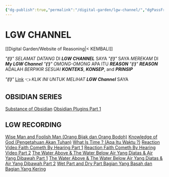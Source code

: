 ```yaml
---
{"dg-publish":true,"permalink":"/digital-garden/lgw-channel/","dgPassFrontmatter":true}
---
```



# LGW CHANNEL

[[Digital Garden/Website of Reasoning\|< KEMBALI]]

*"**(**!**)**"*    *SELAMAT DATANG* DI ***LGW CHANNEL*** SAYA
*"**(**!**)**"*    SAYA *MEREKAM* DI ***My LGW Channel***
*"**(**!**)**"*    *OMONG-OMONG* APA ITU ***REASON*** 
*"**(**!**)**"*    ***REASON*** ADALAH *BERPIKIR SESUAI* ***KONTEKS***, ***KONSEP***, and ***PRINSIP***

*"**(**!**)**"*    [Link](https://www.youtube.com/channel/UCfAALBkVIP7zhEedXTYATMQ) 👈 *KLIK INI UNTUK MELIHAT* ***LGW Channel*** SAYA

## OBSIDIAN SERIES
[Substance of Obsidian](https://www.youtube.com/watch?v=dyRTe3H5p3U)
[Obsidian Plugins Part 1](https://www.youtube.com/watch?v=qnJZ5x6oGgI)

## LGW RECORDING
[Wise Man and Foolish Man (Orang Bijak dan Orang Bodoh)](https://www.youtube.com/watch?v=Ca_8XgJLnGw)
[Knowledge of God (Pengetahuan Akan Tuhan)](https://www.youtube.com/watch?v=etY3eWVNAow)
[What Is Time ? (Apa Itu Waktu ?)](https://youtu.be/GIU3Nkn-V60)
[Reaction Video Faith Cometh By Hearing Part 1](https://www.youtube.com/watch?v=Bagcp1wYv60)
[Reaction Faith Cometh By Hearing Video Part 2](https://www.youtube.com/watch?v=4Ax75iGpT7g)
[The Water Above & The Water Below Air Yang Diatas & Air Yang Dibawah Part 1](https://www.youtube.com/watch?v=fqpQqR3-EQY)
[The Water Above & The Water Below Air Yang Diatas & Air Yang Dibawah Part 2](https://www.youtube.com/watch?v=sDHrAbdzgS0)
[Wet Part and Dry Part Bagian Yang Basah dan Bagian Yang Kering](https://www.youtube.com/watch?v=_7jJJlzeAJ4)

